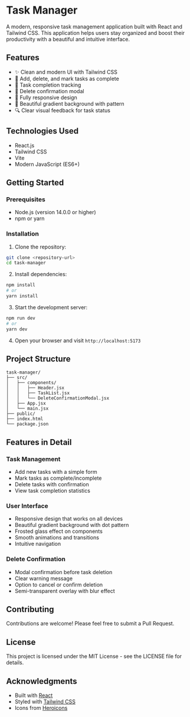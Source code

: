 # Task Manager

A modern, responsive task management application built with React and Tailwind CSS. This application helps users stay organized and boost their productivity with a beautiful and intuitive interface.

## Features

- ✨ Clean and modern UI with Tailwind CSS
- 📝 Add, delete, and mark tasks as complete
- 🎯 Task completion tracking
- 🚫 Delete confirmation modal
- 📱 Fully responsive design
- 🎨 Beautiful gradient background with pattern
- 🔍 Clear visual feedback for task status

## Technologies Used

- React.js
- Tailwind CSS
- Vite
- Modern JavaScript (ES6+)

## Getting Started

### Prerequisites

- Node.js (version 14.0.0 or higher)
- npm or yarn

### Installation

1. Clone the repository:
```bash
git clone <repository-url>
cd task-manager
```

2. Install dependencies:
```bash
npm install
# or
yarn install
```

3. Start the development server:
```bash
npm run dev
# or
yarn dev
```

4. Open your browser and visit `http://localhost:5173`

## Project Structure

```
task-manager/
├── src/
│   ├── components/
│   │   ├── Header.jsx
│   │   ├── TaskList.jsx
│   │   └── DeleteConfirmationModal.jsx
│   ├── App.jsx
│   └── main.jsx
├── public/
├── index.html
└── package.json
```

## Features in Detail

### Task Management
- Add new tasks with a simple form
- Mark tasks as complete/incomplete
- Delete tasks with confirmation
- View task completion statistics

### User Interface
- Responsive design that works on all devices
- Beautiful gradient background with dot pattern
- Frosted glass effect on components
- Smooth animations and transitions
- Intuitive navigation

### Delete Confirmation
- Modal confirmation before task deletion
- Clear warning message
- Option to cancel or confirm deletion
- Semi-transparent overlay with blur effect

## Contributing

Contributions are welcome! Please feel free to submit a Pull Request.

## License

This project is licensed under the MIT License - see the LICENSE file for details.

## Acknowledgments

- Built with [React](https://reactjs.org/)
- Styled with [Tailwind CSS](https://tailwindcss.com/)
- Icons from [Heroicons](https://heroicons.com/)

